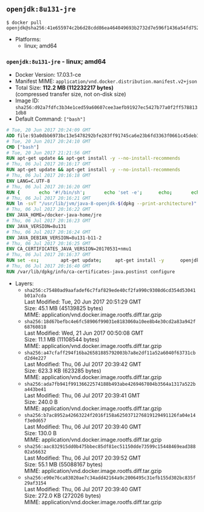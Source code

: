## `openjdk:8u131-jre`

```console
$ docker pull openjdk@sha256:41e655974c2b6d28cdd86ea464049693b2732d7e596f1436a54fd752fe2e7169
```

-	Platforms:
	-	linux; amd64

### `openjdk:8u131-jre` - linux; amd64

-	Docker Version: 17.03.1-ce
-	Manifest MIME: `application/vnd.docker.distribution.manifest.v2+json`
-	Total Size: **112.2 MB (112232217 bytes)**  
	(compressed transfer size, not on-disk size)
-	Image ID: `sha256:d92a7fdfc3b34e1ced59a60607cee3aefb91927ec5427b77a0f2ff5788131db8`
-	Default Command: `["bash"]`

```dockerfile
# Tue, 20 Jun 2017 20:24:09 GMT
ADD file:93a0dbb6973bc13e5478292bfe283ff91745ca6e23b6fd3363f0661c45deb1ec in / 
# Tue, 20 Jun 2017 20:24:10 GMT
CMD ["bash"]
# Tue, 20 Jun 2017 21:21:56 GMT
RUN apt-get update && apt-get install -y --no-install-recommends 		ca-certificates 		curl 		wget 	&& rm -rf /var/lib/apt/lists/*
# Thu, 06 Jul 2017 20:16:17 GMT
RUN apt-get update && apt-get install -y --no-install-recommends 		bzip2 		unzip 		xz-utils 	&& rm -rf /var/lib/apt/lists/*
# Thu, 06 Jul 2017 20:16:18 GMT
ENV LANG=C.UTF-8
# Thu, 06 Jul 2017 20:16:20 GMT
RUN { 		echo '#!/bin/sh'; 		echo 'set -e'; 		echo; 		echo 'dirname "$(dirname "$(readlink -f "$(which javac || which java)")")"'; 	} > /usr/local/bin/docker-java-home 	&& chmod +x /usr/local/bin/docker-java-home
# Thu, 06 Jul 2017 20:16:21 GMT
RUN ln -svT "/usr/lib/jvm/java-8-openjdk-$(dpkg --print-architecture)" /docker-java-home
# Thu, 06 Jul 2017 20:16:22 GMT
ENV JAVA_HOME=/docker-java-home/jre
# Thu, 06 Jul 2017 20:16:23 GMT
ENV JAVA_VERSION=8u131
# Thu, 06 Jul 2017 20:16:24 GMT
ENV JAVA_DEBIAN_VERSION=8u131-b11-2
# Thu, 06 Jul 2017 20:16:25 GMT
ENV CA_CERTIFICATES_JAVA_VERSION=20170531+nmu1
# Thu, 06 Jul 2017 20:16:37 GMT
RUN set -ex; 		apt-get update; 	apt-get install -y 		openjdk-8-jre-headless="$JAVA_DEBIAN_VERSION" 		ca-certificates-java="$CA_CERTIFICATES_JAVA_VERSION" 	; 	rm -rf /var/lib/apt/lists/*; 		[ "$(readlink -f "$JAVA_HOME")" = "$(docker-java-home)" ]; 		update-alternatives --get-selections | awk -v home="$(readlink -f "$JAVA_HOME")" 'index($3, home) == 1 { $2 = "manual"; print | "update-alternatives --set-selections" }'; 	update-alternatives --query java | grep -q 'Status: manual'
# Thu, 06 Jul 2017 20:16:40 GMT
RUN /var/lib/dpkg/info/ca-certificates-java.postinst configure
```

-	Layers:
	-	`sha256:c75480ad9aafadef6c7faf829ede40cf2fa990c9308d6cd354d53041b01a7cda`  
		Last Modified: Tue, 20 Jun 2017 20:51:29 GMT  
		Size: 45.1 MB (45139825 bytes)  
		MIME: application/vnd.docker.image.rootfs.diff.tar.gzip
	-	`sha256:18d67befbc4e6fc58906f99031e8183060a10ee8b4e30cd2a83a942f68760818`  
		Last Modified: Wed, 21 Jun 2017 00:50:08 GMT  
		Size: 11.1 MB (11108544 bytes)  
		MIME: application/vnd.docker.image.rootfs.diff.tar.gzip
	-	`sha256:a47cfaff294f16ba26581885792003b7a8e2df11a52a6040f63731cbd2d4e227`  
		Last Modified: Thu, 06 Jul 2017 20:39:42 GMT  
		Size: 623.3 KB (623285 bytes)  
		MIME: application/vnd.docker.image.rootfs.diff.tar.gzip
	-	`sha256:ada7fb941f99136622574188b493abe4269467804b3564a1317a522ba443be41`  
		Last Modified: Thu, 06 Jul 2017 20:39:41 GMT  
		Size: 240.0 B  
		MIME: application/vnd.docker.image.rootfs.diff.tar.gzip
	-	`sha256:b7ac8952a42663224f2016f158a6250371276819129491126fa04e14f3e0d657`  
		Last Modified: Thu, 06 Jul 2017 20:39:40 GMT  
		Size: 130.0 B  
		MIME: application/vnd.docker.image.rootfs.diff.tar.gzip
	-	`sha256:aac832915dd0b475bbec85df81ec51150dde73599c15448469ead38802a56632`  
		Last Modified: Thu, 06 Jul 2017 20:39:52 GMT  
		Size: 55.1 MB (55088167 bytes)  
		MIME: application/vnd.docker.image.rootfs.diff.tar.gzip
	-	`sha256:e90e76ca83020ae7c34add42164a9c2006495c31efb155d302bc835f29af3154`  
		Last Modified: Thu, 06 Jul 2017 20:39:40 GMT  
		Size: 272.0 KB (272026 bytes)  
		MIME: application/vnd.docker.image.rootfs.diff.tar.gzip
